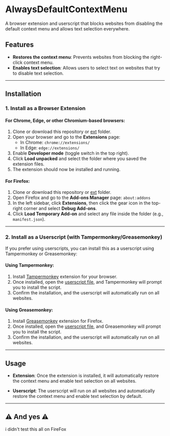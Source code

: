 # AlwaysDefaultContextMenu

A browser extension and userscript that blocks websites from disabling the default context menu and allows text selection everywhere.

## Features

- **Restores the context menu**: Prevents websites from blocking the right-click context menu.
- **Enables text selection**: Allows users to select text on websites that try to disable text selection.

---

## Installation

### 1. **Install as a Browser Extension**

#### For Chrome, Edge, or other Chromium-based browsers:

1. Clone or download this repository or [ext](https://github.com/kararasenok-gd/AlwaysDefaultContextMenu/tree/main/ext) folder.
2. Open your browser and go to the **Extensions** page:
   - In Chrome: `chrome://extensions/`
   - In Edge: `edge://extensions/`
3. Enable **Developer mode** (toggle switch in the top right).
4. Click **Load unpacked** and select the folder where you saved the extension files.
5. The extension should now be installed and running.

#### For Firefox:

1. Clone or download this repository or [ext](https://github.com/kararasenok-gd/AlwaysDefaultContextMenu/tree/main/ext) folder.
2. Open Firefox and go to the **Add-ons Manager** page: `about:addons`
3. In the left sidebar, click **Extensions**, then click the gear icon in the top-right corner and select **Debug Add-ons**.
4. Click **Load Temporary Add-on** and select any file inside the folder (e.g., `manifest.json`).

---

### 2. **Install as a Userscript (with Tampermonkey/Greasemonkey)**

If you prefer using userscripts, you can install this as a userscript using Tampermonkey or Greasemonkey:

#### Using Tampermonkey:

1. Install [Tampermonkey](https://www.tampermonkey.net/) extension for your browser.
2. Once installed, open the [userscript file](https://github.com/kararasenok-gd/AlwaysDefaultContextMenu/raw/refs/heads/main/adcm.user.js), and Tampermonkey will prompt you to install the script.
3. Confirm the installation, and the userscript will automatically run on all websites.

#### Using Greasemonkey:

1. Install [Greasemonkey](https://addons.mozilla.org/firefox/addon/greasemonkey/) extension for Firefox.
2. Once installed, open the [userscript file](https://github.com/kararasenok-gd/AlwaysDefaultContextMenu/raw/refs/heads/main/adcm.user.js), and Greasemonkey will prompt you to install the script.
3. Confirm the installation, and the userscript will automatically run on all websites.

---

## Usage

- **Extension**: Once the extension is installed, it will automatically restore the context menu and enable text selection on all websites.

- **Userscript**: The userscript will run on all websites and automatically restore the context menu and enable text selection by default.

---

## ⚠️ And yes ⚠️
i didn't test this all on FireFox
